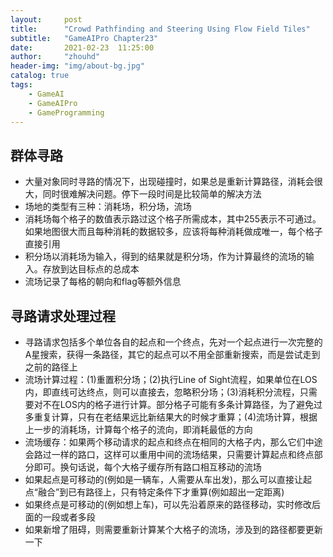 ```yaml
---
layout:     post
title:      "Crowd Pathfinding and Steering Using Flow Field Tiles"
subtitle:   "GameAIPro Chapter23"
date:       2021-02-23  11:25:00
author:     "zhouhd"
header-img: "img/about-bg.jpg"
catalog: true
tags:
    - GameAI
    - GameAIPro
    - GameProgramming
---
```


## 群体寻路
- 大量对象同时寻路的情况下，出现碰撞时，如果总是重新计算路径，消耗会很大，同时很难解决问题。停下一段时间是比较简单的解决方法
- 场地的类型有三种：消耗场，积分场，流场
- 消耗场每个格子的数值表示路过这个格子所需成本，其中255表示不可通过。如果地图很大而且每种消耗的数据较多，应该将每种消耗做成唯一，每个格子直接引用
- 积分场以消耗场为输入，得到的结果就是积分场，作为计算最终的流场的输入。存放到达目标点的总成本
- 流场记录了每格的朝向和flag等额外信息

## 寻路请求处理过程
- 寻路请求包括多个单位各自的起点和一个终点，先对一个起点进行一次完整的A星搜索，获得一条路径，其它的起点可以不用全部重新搜索，而是尝试走到之前的路径上
- 流场计算过程：(1)重置积分场；(2)执行Line of Sight流程，如果单位在LOS内，即直线可达终点，则可以直接去，忽略积分场；(3)消耗积分流程，只需要对不在LOS内的格子进行计算。部分格子可能有多条计算路径，为了避免过多重复计算，只有在老结果远比新结果大的时候才重算；(4)流场计算，根据上一步的消耗场，计算每个格子的流向，即消耗最低的方向
- 流场缓存：如果两个移动请求的起点和终点在相同的大格子内，那么它们中途会路过一样的路口，这样可以重用中间的流场结果，只需要计算起点和终点部分即可。换句话说，每个大格子缓存所有路口相互移动的流场
- 如果起点是可移动的(例如是一辆车，人需要从车出发)，那么可以直接让起点“融合”到已有路径上，只有特定条件下才重算(例如超出一定距离)
- 如果终点是可移动的(例如想上车)，可以先沿着原来的路径移动，实时修改后面的一段或者多段
- 如果新增了阻碍，则需要重新计算某个大格子的流场，涉及到的路径都要更新一下
